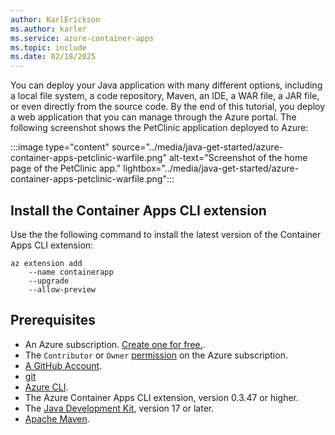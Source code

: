 ```yaml
---
author: KarlErickson
ms.author: karler
ms.service: azure-container-apps
ms.topic: include
ms.date: 02/18/2025
---
```


You can deploy your Java application with many different options, including a local file system, a code repository, Maven, an IDE, a WAR file, a JAR file, or even directly from the source code. By the end of this tutorial, you deploy a web application that you can manage through the Azure portal. The following screenshot shows the PetClinic application deployed to Azure:

:::image type="content" source="../media/java-get-started/azure-container-apps-petclinic-warfile.png" alt-text="Screenshot of the home page of the PetClinic app." lightbox="../media/java-get-started/azure-container-apps-petclinic-warfile.png":::

## Install the Container Apps CLI extension

Use the the following command to install the latest version of the Container Apps CLI extension:

```azurecli
az extension add 
    --name containerapp
    --upgrade
    --allow-preview
```

## Prerequisites

- An Azure subscription. [Create one for free.](https://azure.microsoft.com/free/).
- The `Contributor` or `Owner` [permission](../../role-based-access-control/role-assignments-portal.yml?tabs=current) on the Azure subscription.
- [A GitHub Account](https://github.com/join).
- [git](https://git-scm.com/downloads)
- [Azure CLI](/cli/azure/install-azure-cli).
- The Azure Container Apps CLI extension, version 0.3.47 or higher.
- The [Java Development Kit](/java/openjdk/install), version 17 or later.
- [Apache Maven](https://maven.apache.org/download.cgi).
